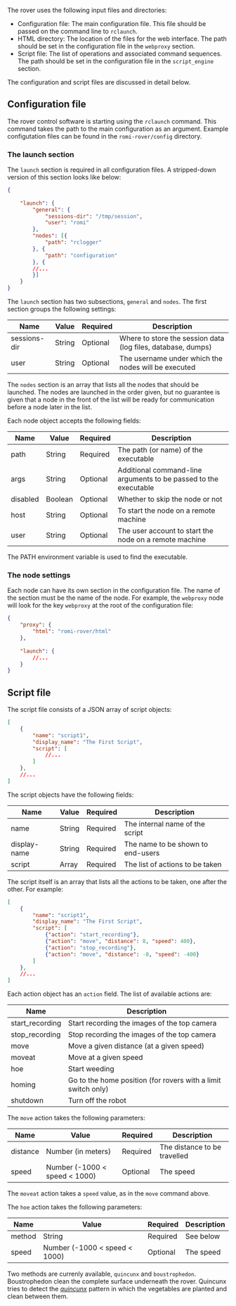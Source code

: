 
The rover uses the following input files and directories:

* Configuration file: The main configuration file. This file should be passed on the command line to `rclaunch`.
* HTML directory: The location of the files for the web interface. The path should be set in the configuration file in the `webproxy` section.  
* Script file: The list of operations and associated command sequences. The path should be set in the configuration file in the `script_engine` section.  


The configuration and script files are discussed in detail below.


## Configuration file

The rover control software is starting using the `rclaunch`
command. This command takes the path to the main configuration as an
argument. Example configutation files can be found in the
`romi-rover/config` directory.

### The launch section

The `launch` section is required in all configuration files. A
stripped-down version of this section looks like below:


```json
{    
    
    "launch": {
        "general": {
            "sessions-dir": "/tmp/session",
            "user": "romi"
        },
        "nodes": [{
            "path": "rclogger"
        }, {
            "path": "configuration"
        }, {
        //...
        }]
    }
}
```

The `launch` section has two subsections, `general` and `nodes`. The
first section groups the following settings:


| Name          | Value  | Required | Description  |
| ------------- | ------ | -------- | -----------  |
| sessions-dir  | String | Optional | Where to store the session data (log files, database, dumps) |
| user          | String | Optional | The username under which the nodes will be executed |


The `nodes` section is an array that lists all the nodes that should
be launched. The nodes are launched in the order given, but no
guarantee is given that a node in the front of the list will be ready
for communication before a node later in the list.

Each node object accepts the following fields:

| Name          | Value   | Required | Description  |
| ------------- | ------- | -------- | ------------ |
| path          | String  | Required | The path (or name) of the executable |
| args          | String  | Optional | Additional command-line arguments to be passed to the executable |
| disabled      | Boolean | Optional | Whether to skip the node or not |
| host          | String  | Optional | To start the node on a remote machine |
| user          | String  | Optional | The user account to start the node on a remote machine |

The PATH environment variable is used to find the executable.



### The node settings

Each node can have its own section in the configuration file. The name
of the section must be the name of the node. For example, the
`webproxy` node will look for the key `webproxy` at the root of the
configuration file:

```json
{    
    "proxy": {
        "html": "romi-rover/html"
    },
        
    "launch": {
        //...
    }
}
```






## Script file

The script file consists of a JSON array of script objects:

```json
[
    {
        "name": "script1",
        "display_name": "The First Script",
        "script": [
            //...
        ]
    },
    //...
]
```

The script objects have the following fields:

| Name          | Value   | Required | Description  |
| ------------- | ------- | -------- | ------------ |
| name          | String  | Required | The internal name of the script |
| display-name  | String  | Required | The name to be shown to end-users |
| script        | Array   | Required | The list of actions to be taken |

The script itself is an array that lists all the actions to be taken,
one after the other. For example:

```json
[
    {
        "name": "script1",
        "display_name": "The First Script",
        "script": [
            {"action": "start_recording"},
            {"action": "move", "distance": 8, "speed": 400},
            {"action": "stop_recording"},
            {"action": "move", "distance": -8, "speed": -400}
        ]
    },
    //...
]
```

Each action object has an `action` field. The list of available actions are:

| Name            | Description  |
| --------------- | ------------ |
| start_recording | Start recording the images of the top camera |
| stop_recording  | Stop recording the images of the top camera |
| move            | Move a given distance (at a given speed) |
| moveat          | Move at a given speed |
| hoe             | Start weeding |
| homing          | Go to the home position (for rovers with a limit switch only) |
| shutdown        | Turn off the robot |


The `move` action takes the following parameters:

| Name          | Value   | Required | Description  |
| ------------- | ------- | -------- | ------------ |
| distance      | Number (in meters)  | Required | The distance to be travelled |
| speed         | Number (-1000 < speed < 1000) | Optional | The speed |

The `moveat` action takes a `speed` value, as in the `move` command above.

The `hoe` action takes the following parameters:

| Name          | Value   | Required | Description  |
| ------------- | ------- | -------- | ------------ |
| method        | String  | Required | See below |
| speed         | Number (-1000 < speed < 1000) | Optional | The speed |

Two methods are currenly available, `quincunx` and `boustrophedon`. Boustrophedon clean the complete surface underneath the rover. Quincunx tries to detect the [_quincunx_](https://en.wikipedia.org/wiki/Quincunx) pattern in which the vegetables are planted and clean between them.
 
